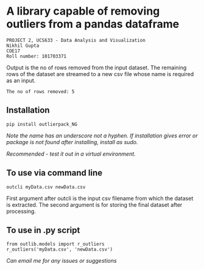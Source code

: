 # A library capable of removing outliers from a pandas dataframe

```
PROJECT 2, UCS633 - Data Analysis and Visualization
Nikhil Gupta  
COE17
Roll number: 101703371
```
Output is the no of rows removed from the input dataset. The remaining rows of the dataset are streamed to a new csv file whose name is required as an input.

`The no of rows removed: 5`

## Installation
`pip install outlierpack_NG`

*Note the name has an underscore not a hyphen. If installation gives error or package is not found after installing, install as sudo.*

*Recommended - test it out in a virtual environment.* 

## To use via command line
`outcli myData.csv newData.csv`

First argument after outcli is the input csv filename from which the dataset is extracted. The second argument is for storing the final dataset after processing.

## To use in .py script
```
from outlib.models import r_outliers
r_outliers('myData.csv', 'newData.csv')
```

*Can email me for any issues or suggestions*
